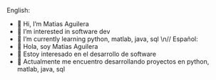 English:
- 👋 Hi, I’m Matias Aguilera
- 👀 I’m interested in software dev
- 🌱 I’m currently learning python, matlab, java, sql
\n//
Español:
- 👋 Hola, soy Matias Aguilera
- 👀 Estoy interesado en el desarrollo de software
- 🌱 Actualmente me encuentro desarrollando proyectos en python, matlab, java, sql

<!---
ml05/ml05 is a ✨ special ✨ repository because its `README.md` (this file) appears on your GitHub profile.
You can click the Preview link to take a look at your changes.
--->
